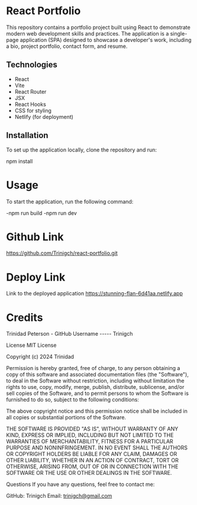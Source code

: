 # React Portfolio

This repository contains a portfolio project built using React to demonstrate modern web development skills and practices. The application is a single-page application (SPA) designed to showcase a developer's work, including a bio, project portfolio, contact form, and resume.

## Technologies
- React
- Vite
- React Router
- JSX
- React Hooks
- CSS for styling
- Netlify (for deployment)

## Installation
To set up the application locally, clone the repository and run:

npm install

# Usage
To start the application, run the following command:

-npm run build
-npm run dev

# Github Link
https://github.com/Trinigch/react-portfolio.git

# Deploy Link
Link to the deployed application
https://stunning-flan-6d41aa.netlify.app



# Credits
Trinidad Peterson - GitHub Username ----- Trinigch

License
MIT License

Copyright (c) 2024 Trinidad

Permission is hereby granted, free of charge, to any person obtaining a copy of this software and associated documentation files (the "Software"), to deal in the Software without restriction, including without limitation the rights to use, copy, modify, merge, publish, distribute, sublicense, and/or sell copies of the Software, and to permit persons to whom the Software is furnished to do so, subject to the following conditions:

The above copyright notice and this permission notice shall be included in all copies or substantial portions of the Software.

THE SOFTWARE IS PROVIDED "AS IS", WITHOUT WARRANTY OF ANY KIND, EXPRESS OR IMPLIED, INCLUDING BUT NOT LIMITED TO THE WARRANTIES OF MERCHANTABILITY, FITNESS FOR A PARTICULAR PURPOSE AND NONINFRINGEMENT. IN NO EVENT SHALL THE AUTHORS OR COPYRIGHT HOLDERS BE LIABLE FOR ANY CLAIM, DAMAGES OR OTHER LIABILITY, WHETHER IN AN ACTION OF CONTRACT, TORT OR OTHERWISE, ARISING FROM, OUT OF OR IN CONNECTION WITH THE SOFTWARE OR THE USE OR OTHER DEALINGS IN THE SOFTWARE.

Questions
If you have any questions, feel free to contact me:

GitHub: Trinigch
Email: trinigch@gmail.com